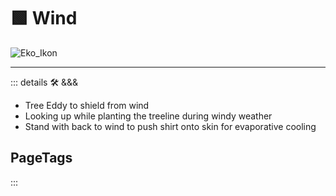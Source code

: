 # 🟩  <eko>Wind</eko>

![Eko_Ikon](/Eko/Eko_Ikon.png)

---

<!-- =================================================== -->
<!-- =================================================== -->
<!-- =================================================== -->
<!-- =================================================== -->
<!-- =================================================== -->
::: details 🛠 <dev>&&&</dev>

- Tree Eddy to shield from wind
- Looking up while planting the treeline during windy weather
- Stand with back to wind to push shirt onto skin for evaporative cooling

<h2>PageTags</h2>
:::
